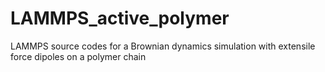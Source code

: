 # LAMMPS_active_polymer
LAMMPS source codes for a Brownian dynamics simulation with extensile force dipoles on a polymer chain
